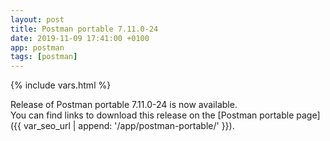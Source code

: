 ```yaml
---
layout: post
title: Postman portable 7.11.0-24
date: 2019-11-09 17:41:00 +0100
app: postman
tags: [postman]
---
```

{% include vars.html %}

Release of Postman portable 7.11.0-24 is now available.<br />
You can find links to download this release on the [Postman portable page]({{ var_seo_url | append: '/app/postman-portable/' }}).